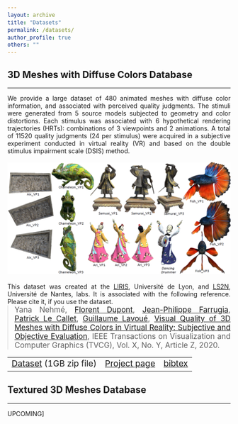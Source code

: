 ```yaml
---
layout: archive
title: "Datasets"
permalink: /datasets/
author_profile: true
others: ""
---
```

## 3D Meshes with Diffuse Colors Database
------
<p style='text-align: justify; margin:0'> We provide a large dataset of 480 animated meshes with diffuse color information, and associated with perceived quality judgments. 
The stimuli were generated from 5 source models subjected to geometry and color distortions. Each stimulus was associated with 6 hypothetical rendering trajectories (HRTs): 
combinations of 3 viewpoints and 2 animations. A total of 11520 quality judgments (24 per stimulus) were acquired in a subjective experiment conducted in virtual reality (VR) 
and based on the double stimulus impairment scale (DSIS) method.<br/><br/>
<img src='/images/VC_DB_RefPic.png'><br/><br/>
This dataset was created at the <a href="https://liris.cnrs.fr/" target="_top">LIRIS</a>, Université de Lyon, and <a href="https://www.ls2n.fr/" target="_top">LS2N</a>, Université de Nantes, labs.
It is associated with the following reference. Please cite it, if you use the dataset.</p>
<blockquote style='margin:0;'>
  <p  style='text-align: justify; margin-top:0; font-size: 17px;'>Yana Nehmé, <a href="https://perso.liris.cnrs.fr/florent.dupont/" target="_top">Florent Dupont</a>, <a href="http://perso.univ-lyon1.fr/jean-philippe.farrugia/" target="_top">Jean-Philippe Farrugia</a>, 
 <a href="https://scholar.google.fr/citations?user=llgwlUgAAAAJ&hl=fr" target="_top">Patrick Le Callet</a>, <a href="https://perso.liris.cnrs.fr/guillaume.lavoue/index.html" target="_top">Guillaume Lavoué</a>, 
<a href="https://yananehme.github.io/publication/2020-IEEE-TVCG" target="_top">Visual Quality of 3D Meshes with Diffuse Colors in Virtual Reality: Subjective and Objective Evaluation</a>, 
IEEE Transactions on Visualization and Computer Graphics (TVCG), Vol. X, No. Y, Article Z, 2020.
</p>
</blockquote>

<table style='table-layout: fixed;'>
  <tbody>
    <tr>
      <td  style="text-align:center; font-size: 19px;"><a href="https://drive.google.com/file/d/1ufm5kl1aBvIYE3hNgyK51HGYbmC8K8_d/view?usp=sharing">Dataset</a> (1GB zip file)</td>
      <td style="text-align:center; font-size: 19px;"><a href="https://projet.liris.cnrs.fr/pisco/">Project page</a></td>
      <td style="text-align:center; font-size: 19px;"><a href="http://yananehme.github.io/files/bbb.bib">bibtex</a></td>
    </tr>
  </tbody>
</table>

## Textured 3D Meshes Database
------
UPCOMING]
